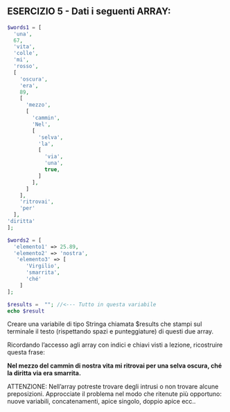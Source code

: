 ## **ESERCIZIO** 5 - Dati i seguenti ARRAY:

```php
$words1 = [
  'una',
  67,
  'vita',
  'colle',
  'mi',
  'rosso',
  [
    'oscura',
    'era',
    89,        
    [
      'mezzo',
      [
        'cammin',
        'Nel',
        [
          'selva',
          'la',
          [
            'via',
            'una',
            true,
          ]
        ],
      ]
    ],
    'ritrovai',
    'per'
  ],
'diritta'
];

$words2 = [
  'elemento1' => 25.89,
  'elemento2' => 'nostra', 
   'elemento3' => [
      'Virgilio',
      'smarrita',
      'ché'
    ]
];

$results =  ""; //<--- Tutto in questa variabile
echo $result
```

Creare una variabile di tipo Stringa chiamata $results che stampi sul terminale il testo (rispettando spazi e punteggiature) di questi due array.

Ricordando l’accesso agli array con indici e chiavi visti a lezione, ricostruire questa frase:

**Nel mezzo del cammin di nostra vita mi ritrovai per una selva oscura, ché la diritta via era smarrita.**

ATTENZIONE: Nell’array potreste trovare degli intrusi o non trovare alcune preposizioni. Approcciate il problema nel modo che ritenute più opportuno: nuove variabili, concatenamenti, apice singolo, doppio apice ecc..
